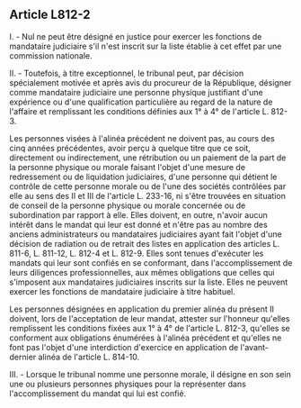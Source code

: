 Article L812-2
----
I. - Nul ne peut être désigné en justice pour exercer les fonctions de
mandataire judiciaire s'il n'est inscrit sur la liste établie à cet effet par
une commission nationale.

II. - Toutefois, à titre exceptionnel, le tribunal peut, par décision
spécialement motivée et après avis du procureur de la République, désigner comme
mandataire judiciaire une personne physique justifiant d'une expérience ou d'une
qualification particulière au regard de la nature de l'affaire et remplissant
les conditions définies aux 1° à 4° de l'article L. 812-3.

Les personnes visées à l'alinéa précédent ne doivent pas, au cours des cinq
années précédentes, avoir perçu à quelque titre que ce soit, directement ou
indirectement, une rétribution ou un paiement de la part de la personne physique
ou morale faisant l'objet d'une mesure de redressement ou de liquidation
judiciaires, d'une personne qui détient le contrôle de cette personne morale ou
de l'une des sociétés contrôlées par elle au sens des II et III de l'article L.
233-16, ni s'être trouvées en situation de conseil de la personne physique ou
morale concernée ou de subordination par rapport à elle. Elles doivent, en
outre, n'avoir aucun intérêt dans le mandat qui leur est donné et n'être pas au
nombre des anciens administrateurs ou mandataires judiciaires ayant fait l'objet
d'une décision de radiation ou de retrait des listes en application des articles
L. 811-6, L. 811-12, L. 812-4 et L. 812-9. Elles sont tenues d'exécuter les
mandats qui leur sont confiés en se conformant, dans l'accomplissement de leurs
diligences professionnelles, aux mêmes obligations que celles qui s'imposent aux
mandataires judiciaires inscrits sur la liste. Elles ne peuvent exercer les
fonctions de mandataire judiciaire à titre habituel.

Les personnes désignées en application du premier alinéa du présent II doivent,
lors de l'acceptation de leur mandat, attester sur l'honneur qu'elles
remplissent les conditions fixées aux 1° à 4° de l'article L. 812-3, qu'elles se
conforment aux obligations énumérées à l'alinéa précédent et qu'elles ne font
pas l'objet d'une interdiction d'exercice en application de l'avant-dernier
alinéa de l'article L. 814-10.

III. - Lorsque le tribunal nomme une personne morale, il désigne en son sein une
ou plusieurs personnes physiques pour la représenter dans l'accomplissement du
mandat qui lui est confié.
